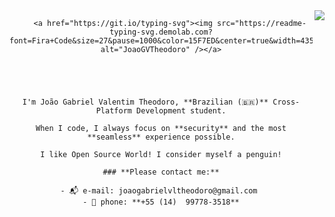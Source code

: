 <img align="right" src="https://visitor-badge.laobi.icu/badge?page_id=JoaoGVTheodoro">
<center>
	
		<a href="https://git.io/typing-svg"><img src="https://readme-typing-svg.demolab.com?font=Fira+Code&size=27&pause=1000&color=15F7ED&center=true&width=435&lines=Hello+There!+%F0%9F%91%8B;This+is+Jo%C3%A3o....;Nice+to+meet+you!" alt="JoaoGVTheodoro" /></a>
	




	I'm João Gabriel Valentim Theodoro, **Brazilian (🇧🇷)** Cross-Platform Development student.

	When I code, I always focus on **security** and the most **seamless** experience possible.

	I like Open Source World! I consider myself a penguin!

	### **Please contact me:**

	- 📬 e-mail: joaogabrielvltheodoro@gmail.com 
	- 📱 phone: **+55 (14)  99778-3518**
	
</center>
